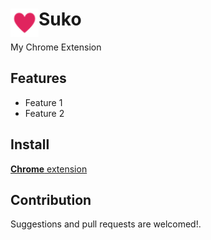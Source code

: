 # <img src="public/icons/icon_48.png" width="45" align="left"> Suko

My Chrome Extension

## Features

- Feature 1
- Feature 2

## Install

[**Chrome** extension]() <!-- TODO: Add chrome extension link inside parenthesis -->

## Contribution

Suggestions and pull requests are welcomed!.
